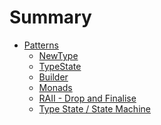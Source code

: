 # Summary

- [Patterns](./patterns.md)
  - [NewType](./patterns/newtype.md)
  - [TypeState](./patterns/typestate.md)
  - [Builder](./patterns/builder.md)
  - [Monads](./patterns/monads.md)
  - [RAII - Drop and Finalise]()
  - [Type State / State Machine]()
